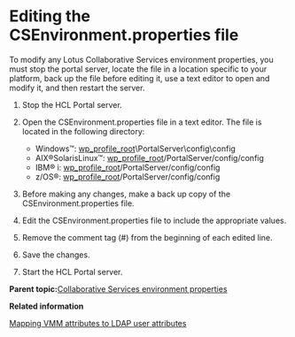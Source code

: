 # Editing the CSEnvironment.properties file

To modify any Lotus Collaborative Services environment properties, you must stop the portal server, locate the file in a location specific to your platform, back up the file before editing it, use a text editor to open and modify it, and then restart the server.

1.  Stop the HCL Portal server.

2.  Open the CSEnvironment.properties file in a text editor. The file is located in the following directory:

    -   Windows™: [wp\_profile\_root](../reference/wpsdirstr.md#wp_profile_root)\\PortalServer\\config\\config
    -   AIX®SolarisLinux™: [wp\_profile\_root](../reference/wpsdirstr.md#wp_profile_root)/PortalServer/config/config
    -   IBM® i: [wp\_profile\_root](../reference/wpsdirstr.md#wp_profile_root)/PortalServer/config/config
    -   z/OS®: [wp\_profile\_root](../reference/wpsdirstr.md#wp_profile_root)/PortalServer/config/config
3.  Before making any changes, make a back up copy of the CSEnvironment.properties file.

4.  Edit the CSEnvironment.properties file to include the appropriate values.

5.  Remove the comment tag \(\#\) from the beginning of each edited line.

6.  Save the changes.

7.  Start the HCL Portal server.


**Parent topic:**[Collaborative Services environment properties](../collab/i_domi_c_csenvironment_props_intro.md)

**Related information**  


[Mapping VMM attributes to LDAP user attributes](../collab/i_domi_t_sv_domldap_mapvmm.md)


